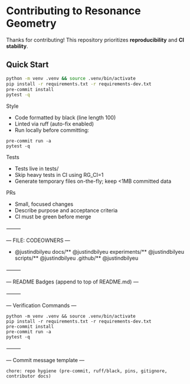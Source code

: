 # Contributing to Resonance Geometry

Thanks for contributing! This repository prioritizes **reproducibility** and **CI stability**.

## Quick Start
```bash
python -m venv .venv && source .venv/bin/activate
pip install -r requirements.txt -r requirements-dev.txt
pre-commit install
pytest -q
```

Style
- Code formatted by black (line length 100)
- Linted via ruff (auto-fix enabled)
- Run locally before committing:

```
pre-commit run -a
pytest -q
```



Tests
- Tests live in tests/
- Skip heavy tests in CI using RG_CI=1
- Generate temporary files on-the-fly; keep <1MB committed data

PRs
- Small, focused changes
- Describe purpose and acceptance criteria
- CI must be green before merge

⸻

— FILE: CODEOWNERS —
- @justindbilyeu
docs/** @justindbilyeu
experiments/** @justindbilyeu
scripts/** @justindbilyeu
.github/** @justindbilyeu

⸻

— README Badges (append to top of README.md) —


⸻

— Verification Commands —

```
python -m venv .venv && source .venv/bin/activate
pip install -r requirements.txt -r requirements-dev.txt
pre-commit install
pre-commit run -a
pytest -q
```

⸻

— Commit message template —

```
chore: repo hygiene (pre-commit, ruff/black, pins, gitignore, contributor docs)
```
